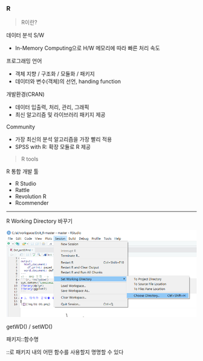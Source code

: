 ### R

> R이란?

데이터 분석 S/W

- In-Memory Computing으로 H/W 메모리에 따라 빠른 처리 속도

프로그래밍 언어

- 객체 지향 / 구조화 / 모듈화 / 패키지
- 데이터와 변수(객체)의 선언,  handing function

개발환경(CRAN)

- 데이터 입출력, 처리, 관리, 그래픽
- 최신 알고리즘 및 라이브러리 패키지 제공

Community

- 가장 최신의 분석 알고리즘을 가장 빨리 적용
- SPSS with R: 확장 모듈로 R 제공

> R tools

R 통합 개발 툴

- R Studio
- Rattle
- Revolution R
- Rcommender



___



R Working Directory 바꾸기

![image-20200107153649282](R.assets/image-20200107153649282.png)

getWD() / setWD()

패키지::함수명

::로 패키지 내의 어떤 함수를 사용할지 명명할 수 있다

